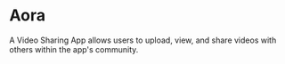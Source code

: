 # Aora
A Video Sharing App allows users to upload, view, and share videos with others within the app's community.
